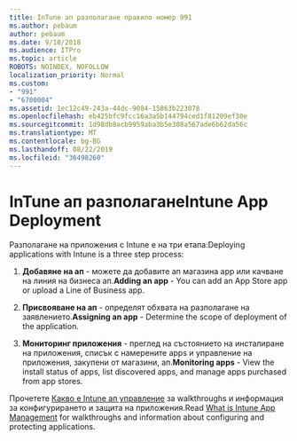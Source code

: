 ```yaml
---
title: InTune ап разполагане правило номер 991
ms.author: pebaum
author: pebaum
ms.date: 9/10/2018
ms.audience: ITPro
ms.topic: article
ROBOTS: NOINDEX, NOFOLLOW
localization_priority: Normal
ms.custom:
- "991"
- "6700004"
ms.assetid: 1ec12c49-243a-44dc-9084-15863b223078
ms.openlocfilehash: eb425bfc9fcc16a3a5b144794ced1f81209ef30e
ms.sourcegitcommit: 1d98db8acb9959aba3b5e308a567ade6b62da56c
ms.translationtype: MT
ms.contentlocale: bg-BG
ms.lasthandoff: 08/22/2019
ms.locfileid: "36498260"
---
```

# <a name="intune-app-deployment"></a><span data-ttu-id="4589e-102">InTune ап разполагане</span><span class="sxs-lookup"><span data-stu-id="4589e-102">Intune App Deployment</span></span>

<span data-ttu-id="4589e-103">Разполагане на приложения с Intune е на три етапа:</span><span class="sxs-lookup"><span data-stu-id="4589e-103">Deploying applications with Intune is a three step process:</span></span>
  
1. <span data-ttu-id="4589e-104">**Добавяне на ап** - можете да добавите ап магазина app или качване на линия на бизнеса ап.</span><span class="sxs-lookup"><span data-stu-id="4589e-104">**Adding an app** - You can add an App Store app or upload a Line of Business app.</span></span>

2. <span data-ttu-id="4589e-105">**Присвояване на ап** - определят обхвата на разполагане на заявлението.</span><span class="sxs-lookup"><span data-stu-id="4589e-105">**Assigning an app** - Determine the scope of deployment of the application.</span></span>

3. <span data-ttu-id="4589e-106">**Мониторинг приложения** - преглед на състоянието на инсталиране на приложения, списък с намерените apps и управление на приложения, закупени от магазини, ап.</span><span class="sxs-lookup"><span data-stu-id="4589e-106">**Monitoring apps** - View the install status of apps, list discovered apps, and manage apps purchased from app stores.</span></span>

<span data-ttu-id="4589e-107">Прочетете [Какво е Intune ап управление](https://docs.microsoft.com/intune/app-management) за walkthroughs и информация за конфигурирането и защита на приложения.</span><span class="sxs-lookup"><span data-stu-id="4589e-107">Read [What is Intune App Management](https://docs.microsoft.com/intune/app-management) for walkthroughs and information about configuring and protecting applications.</span></span>
  
